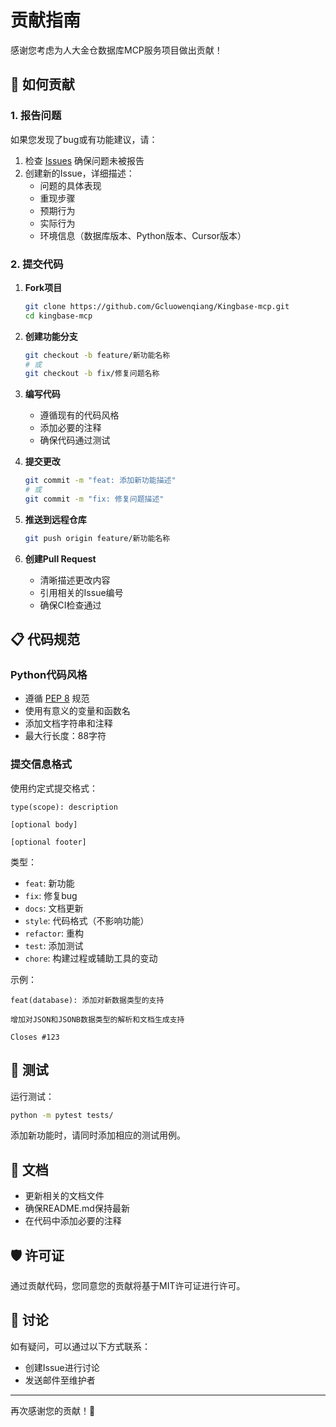 # 贡献指南

感谢您考虑为人大金仓数据库MCP服务项目做出贡献！

## 🤝 如何贡献

### 1. 报告问题

如果您发现了bug或有功能建议，请：

1. 检查 [Issues](../../issues) 确保问题未被报告
2. 创建新的Issue，详细描述：
   - 问题的具体表现
   - 重现步骤
   - 预期行为
   - 实际行为
   - 环境信息（数据库版本、Python版本、Cursor版本）

### 2. 提交代码

1. **Fork项目**
   ```bash
   git clone https://github.com/Gcluowenqiang/Kingbase-mcp.git
   cd kingbase-mcp
   ```

2. **创建功能分支**
   ```bash
   git checkout -b feature/新功能名称
   # 或
   git checkout -b fix/修复问题名称
   ```

3. **编写代码**
   - 遵循现有的代码风格
   - 添加必要的注释
   - 确保代码通过测试

4. **提交更改**
   ```bash
   git commit -m "feat: 添加新功能描述"
   # 或
   git commit -m "fix: 修复问题描述"
   ```

5. **推送到远程仓库**
   ```bash
   git push origin feature/新功能名称
   ```

6. **创建Pull Request**
   - 清晰描述更改内容
   - 引用相关的Issue编号
   - 确保CI检查通过

## 📋 代码规范

### Python代码风格
- 遵循 [PEP 8](https://www.python.org/dev/peps/pep-0008/) 规范
- 使用有意义的变量和函数名
- 添加文档字符串和注释
- 最大行长度：88字符

### 提交信息格式
使用约定式提交格式：
```
type(scope): description

[optional body]

[optional footer]
```

类型：
- `feat`: 新功能
- `fix`: 修复bug
- `docs`: 文档更新
- `style`: 代码格式（不影响功能）
- `refactor`: 重构
- `test`: 添加测试
- `chore`: 构建过程或辅助工具的变动

示例：
```
feat(database): 添加对新数据类型的支持

增加对JSON和JSONB数据类型的解析和文档生成支持

Closes #123
```

## 🧪 测试

运行测试：
```bash
python -m pytest tests/
```

添加新功能时，请同时添加相应的测试用例。

## 📝 文档

- 更新相关的文档文件
- 确保README.md保持最新
- 在代码中添加必要的注释

## 🛡️ 许可证

通过贡献代码，您同意您的贡献将基于MIT许可证进行许可。

## 💬 讨论

如有疑问，可以通过以下方式联系：
- 创建Issue进行讨论
- 发送邮件至维护者

---

再次感谢您的贡献！🎉 